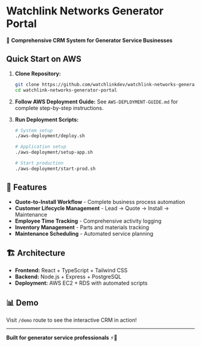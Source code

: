 # Watchlink Networks Generator Portal

🚀 **Comprehensive CRM System for Generator Service Businesses**

## Quick Start on AWS

1. **Clone Repository:**
   ```bash
   git clone https://github.com/watchlinkdev/watchlink-networks-generator-portal.git
   cd watchlink-networks-generator-portal
   ```

2. **Follow AWS Deployment Guide:**
   See `AWS-DEPLOYMENT-GUIDE.md` for complete step-by-step instructions.

3. **Run Deployment Scripts:**
   ```bash
   # System setup
   ./aws-deployment/deploy.sh
   
   # Application setup  
   ./aws-deployment/setup-app.sh
   
   # Start production
   ./aws-deployment/start-prod.sh
   ```

## 🎯 Features

- **Quote-to-Install Workflow** - Complete business process automation
- **Customer Lifecycle Management** - Lead → Quote → Install → Maintenance
- **Employee Time Tracking** - Comprehensive activity logging
- **Inventory Management** - Parts and materials tracking
- **Maintenance Scheduling** - Automated service planning

## 🏗️ Architecture

- **Frontend:** React + TypeScript + Tailwind CSS
- **Backend:** Node.js + Express + PostgreSQL
- **Deployment:** AWS EC2 + RDS with automated scripts

## 📊 Demo

Visit `/demo` route to see the interactive CRM in action!

---

**Built for generator service professionals** ⚡🔧
